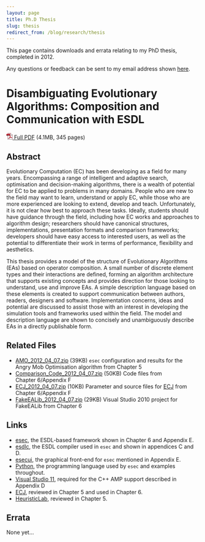 ```yaml
---
layout: page
title: Ph.D Thesis
slug: thesis
redirect_from: /blog/research/thesis
---
```


This page contains downloads and errata relating to my PhD thesis, completed in 2012.
<!--more-->

Any questions or feedback can be sent to my email address shown [here](/about).

# Disambiguating Evolutionary Algorithms: Composition and Communication with ESDL

[![PDF](/assets/pdf.png) Full PDF](/papers/thesis/dower2012_phd_thesis.pdf) (4.1MB, 345 pages)

## Abstract
Evolutionary Computation (EC) has been developing as a field for many
years. Encompassing a range of intelligent and adaptive search,
optimisation and decision-making algorithms, there is a wealth of
potential for EC to be applied to problems in many domains. People who
are new to the field may want to learn, understand or apply EC, while
those who are more experienced are looking to extend, develop and teach.
Unfortunately, it is not clear how best to approach these tasks.
Ideally, students should have guidance through the field, including how
EC works and approaches to algorithm design; researchers should have
canonical structures, implementations, presentation formats and
comparison frameworks; developers should have easy access to interested
users, as well as the potential to differentiate their work in terms of
performance, flexibility and aesthetics.

This thesis provides a model of the structure of Evolutionary Algorithms
(EAs) based on operator composition. A small number of discrete element
types and their interactions are defined, forming an algorithm
architecture that supports existing concepts and provides direction for
those looking to understand, use and improve EAs. A simple description
language based on these elements is created to support communication
between authors, readers, designers and software. Implementation
concerns, ideas and potential are discussed to assist those with an
interest in developing the simulation tools and frameworks used within
the field. The model and description language are shown to concisely and
unambiguously describe EAs in a directly publishable form.

## Related Files
* [AMO_2012_04_07.zip](/papers/thesis/AMO_2012_04_07.zip) (39KB) `esec` configuration and results for the Angry Mob Optimisation algorithm from Chapter&nbsp;5
* [Comparison_Code_2012_04_07.zip](/papers/thesis/Comparison_Code_2012_04_07.zip) (50KB) Code files from Chapter&nbsp;6/Appendix&nbsp;F
* [ECJ_2012_04_07.zip](/papers/thesis/ECJ_2012_04_07.zip) (10KB) Parameter and source files for [ECJ](http://cs.gmu.edu/~eclab/projects/ecj/) from Chapter&nbsp;6/Appendix&nbsp;F
* [FakeEALib_2012_04_07.zip](/papers/thesis/FakeEALib_2012_04_07.zip) (29KB) Visual Studio 2010 project for FakeEALib from Chapter&nbsp;6

## Links
* [esec](https://github.com/zooba/esec), the ESDL-based framework shown in Chapter&nbsp;6 and Appendix&nbsp;E.
* [esdlc](https://github.com/zooba/esdlc), the ESDL compiler used in `esec` and shown in appendices C and D.
* [esecui](https://github.com/zooba/esecui), the graphical front-end for `esec` mentioned in Appendix&nbsp;E.
* [Python](http://www.python.org/), the programming language used by `esec` and examples throughout.
* [Visual Studio 11](http://go.microsoft.com/fwlink/?LinkId=190957), required for the C++ AMP support described in Appendix&nbsp;D
* [ECJ](http://cs.gmu.edu/~eclab/projects/ecj/), reviewed in Chapter&nbsp;5 and used in Chapter&nbsp;6.
* [HeuristicLab](http://dev.heuristiclab.com/), reviewed in Chapter&nbsp;5.

## Errata
None yet...